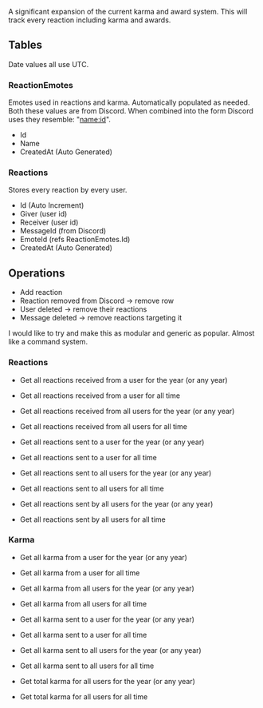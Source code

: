 A significant expansion of the current karma and award system. This will track every reaction including karma and awards.

## Tables

Date values all use UTC.

### ReactionEmotes
Emotes used in reactions and karma. Automatically populated as needed.
Both these values are from Discord. When combined into the form Discord uses they resemble: "<name:id>".

- Id
- Name
- CreatedAt (Auto Generated)


### Reactions
Stores every reaction by every user.

- Id (Auto Increment)
- Giver (user id)
- Receiver (user id)
- MessageId (from Discord)
- EmoteId (refs ReactionEmotes.Id)
- CreatedAt (Auto Generated)


## Operations
- Add reaction
- Reaction removed from Discord → remove row
- User deleted → remove their reactions
- Message deleted → remove reactions targeting it

I would like to try and make this as modular and generic as popular. Almost like a command system.

### Reactions
- Get all reactions received from a user for the year (or any year)
- Get all reactions received from a user for all time
- Get all reactions received from all users for the year (or any year)
- Get all reactions received from all users for all time

- Get all reactions sent to a user for the year (or any year)
- Get all reactions sent to a user for all time
- Get all reactions sent to all users for the year (or any year)
- Get all reactions sent to all users for all time

- Get all reactions sent by all users for the year (or any year)
- Get all reactions sent by all users for all time

### Karma
- Get all karma from a user for the year (or any year)
- Get all karma from a user for all time
- Get all karma from all users for the year (or any year)
- Get all karma from all users for all time

- Get all karma sent to a user for the year (or any year)
- Get all karma sent to a user for all time
- Get all karma sent to all users for the year (or any year)
- Get all karma sent to all users for all time

- Get total karma for all users for the year (or any year)
- Get total karma for all users for all time

